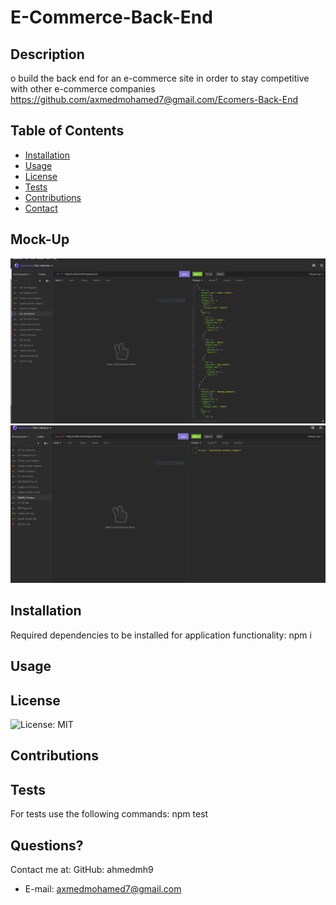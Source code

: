 # E-Commerce-Back-End

  ## Description
  o build the back end for an e-commerce site in order to stay competitive with other e-commerce companies
  https://github.com/axmedmohamed7@gmail.com/Ecomers-Back-End
  ## Table of Contents
  * [Installation](#installation)
  * [Usage](#usage)
  * [License](#license)
  * [Tests](#Tests)
  * [Contributions](#Contributions)
  * [Contact](#Contact)
  ## Mock-Up
  ![mock!](assets/Capture22.PNG)
  ![mock!](assets/ecomerce_mock.PNG)

  ## Installation 
  Required dependencies to be installed for application functionality: npm i
  ## Usage
  
  ## License
  ![License: MIT](https://img.shields.io/badge/License-MIT-yellow.svg)
  ## Contributions
  
  ## Tests
  For tests use the following commands: npm test
  
  ## Questions?
  Contact me at:
  GitHub: ahmedmh9
  * E-mail: axmedmohamed7@gmail.com
